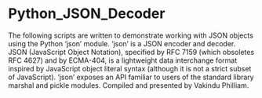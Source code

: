 # Python_JSON_Decoder
The following scripts are written to demonstrate working with JSON objects using the Python ‘json’ module. ‘json’ is a JSON encoder and decoder. JSON (JavaScript Object Notation), specified by RFC 7159 (which obsoletes RFC 4627) and by ECMA-404, is a lightweight data interchange format inspired by JavaScript object literal syntax (although it is not a strict subset of JavaScript). ‘json’ exposes an API familiar to users of the standard library marshal and pickle modules. Compiled and presented by Vakindu Philliam.
